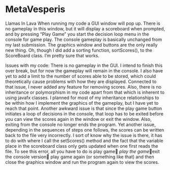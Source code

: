 # MetaVesperis
Llamas In Lava
When running my code a GUI window will pop up. There is no gameplay in this window, but it will display a scoreboard when prompted, and by pressing “Play Game” you start the decision loop menu in the console for game play.  The console gameplay is basically unchanged from my last submission. The graphics window and buttons are the only really new thing. Oh, though I did add a sorting function, sortScores(), to the ScoreBoard class. I’m pretty sure that works. 


Issues with my code:
There is no gameplay in the GUI. I intend to finish this over break, but for now the gameplay will remain in the console. I also have yet to add a limit to the number of scores able to be stored, which could theoretically cause problems with how they are displayed.  Connected to that issue, I never added any feature for removing scores.  Also, there is no inheritance or polymorphism in my code apart from that which is inherent to using javafx classes. I planned for most of my inheritance relationships to be within how I implement the graphics of the gameplay, but I have yet to reach that point. Another awkward issue is that since the play game button initiates a loop of decisions in the console, that loop has to be exited before you can view the scores again in the window or exit the window. Also, exiting from the console no longer ends the program. Yet another issue, depending in the sequences of steps one follows, the scores can be written back to the file very incorrectly. I sort of know why the issue is there, it has to do with where I call the setScores() method and the fact that the variable place in the scoreboard class only gets updated when one first reads the file. To see this error, all you have to do is play game *play the game*exit the console version play game again (or something like that)  and then close the graphics window and run the program again to view the scores. 

